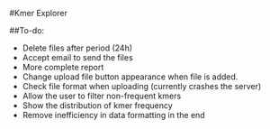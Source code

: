 #Kmer Explorer

##To-do:
* Delete files after period (24h)
* Accept email to send the files
* More complete report
* Change upload file button appearance when file is added.
* Check file format when uploading (currently crashes the server)
* Allow the user to filter non-frequent kmers
* Show the distribution of kmer frequency
* Remove inefficiency in data formatting in the end
